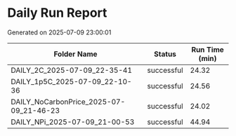 # Daily Run Report
Generated on 2025-07-09 23:00:01

| Folder Name | Status     | Run Time (min) |
|-------------|------------|----------------|
| DAILY_2C_2025-07-09_22-35-41 | successful | 24.32 |
| DAILY_1p5C_2025-07-09_22-10-36 | successful | 24.56 |
| DAILY_NoCarbonPrice_2025-07-09_21-46-23 | successful | 24.02 |
| DAILY_NPi_2025-07-09_21-00-53 | successful | 44.94 |